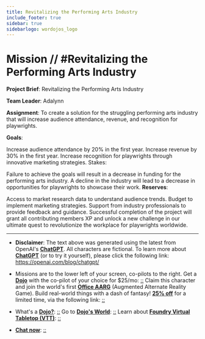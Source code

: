 ```yaml
---
title: Revitalizing the Performing Arts Industry
include_footer: true
sidebar: true
sidebarlogo: wordojos_logo
---
```

# Mission // #Revitalizing the Performing Arts Industry

**Project Brief**: Revitalizing the Performing Arts Industry

**Team Leader**: Adalynn

**Assignment**:
To create a solution for the struggling performing arts industry that will increase audience attendance, revenue, and recognition for playwrights.

**Goals**:

Increase audience attendance by 20% in the first year.
Increase revenue by 30% in the first year.
Increase recognition for playwrights through innovative marketing strategies.
Stakes:

Failure to achieve the goals will result in a decrease in funding for the performing arts industry.
A decline in the industry will lead to a decrease in opportunities for playwrights to showcase their work.
**Reserves**:

Access to market research data to understand audience trends.
Budget to implement marketing strategies.
Support from industry professionals to provide feedback and guidance.
Successful completion of the project will grant all contributing members XP and unlock a new challenge in our ultimate quest to revolutionize the workplace for playwrights worldwide.

---

* **Disclaimer**: The text above was generated using the latest from OpenAI's [**ChatGPT**](https://openai.com/blog/chatgpt/).  All characters are fictional.  To learn more about [**ChatGPT**](https://openai.com/blog/chatgpt/) (or to try it yourself), please click the following link: https://openai.com/blog/chatgpt/

* Missions are to the lower left of your screen, co-pilots to the right. Get a [**Dojo**](https://workmates.live/marketplace) with the co-pilot of your choice for $25/mo: [::](https://workmates.live/marketplace)  Claim this character and join the world's first [**Office AARG**](https://dojos.world) (Augmented Alternate Reality Game). Build real-world things with a dash of fantasy! [**25% off**](https://blog.workmates.live/deal-on-a-dojo) for a limited time, via the following link: [::](https://blog.workmates.live/deal-on-a-dojo) 

* What's a [**Dojo?**](https://workdojos.com): [::](https://workdojos.com)  Go to [**Dojo's World**](https://dojos.world): [::](https://dojos.world)  Learn about [**Foundry Virtual Tabletop (VTT)**](https://foundryvtt.com): [::](https://foundryvtt.com/)

* [**Chat now**](https://chat.workmates.live/channel/support): [::](https://chat.workmates.live/channel/support)